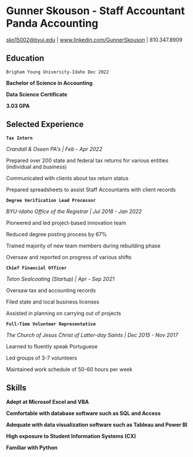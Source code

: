
# Gunner Skouson - Staff Accountant Panda Accounting
sko15002@byui.edu | www.linkedin.com/GunnerSkouson | 810.347.8909

## Education

`Brigham Young University-Idaho Dec 2022`


__Bachelor of Science in Accounting__


__Data Science Certificate__

__3.03 GPA__


## Selected Experience

__`Tax Intern`__

_Crandall & Oseen PA's | Feb - Apr 2022_

Prepared over 200 state and federal tax returns for various entities (individual and business)

Communicated with clients about tax return status

Prepared spreadsheets to assist Staff Accountants with client records
 

__`Degree Verification Lead Processor`__

 _BYU-Idaho Office of the Registrar | Jul 2018 - Jan 2022_
 
Pioneered and led project-based innovation team

Reduced degree posting process by 67%

Trained majority of new team members during rebuilding phase

Oversaw and reported on progress of various shifts




__`Chief Financial Officer`__

_Teton Sealcoating (Startup) | Apr - Sep 2021_

Oversaw tax and accounting records

Filed state and local business licenses

Assisted in planning on carrying out of projects




__`Full-Time Volunteer Representative`__

_The Church of Jesus Christ of Latter-day Saints | Dec 2015 - Nov 2017_

Learned to fluently speak Portuguese

Led groups of 3-7 volunteers

Maintained work schedule of 50-60 hours per week


## Skills

__Adept at Microsof Excel and VBA__

__Comfortable with database software such as SQL and Access__

__Adequate with data visualization software such as Tableau and Power BI__

__High exposure to Student Information Systems (CX)__

__Familiar with Python__

<!-- ### Footer

Last updated: Dec 2022


